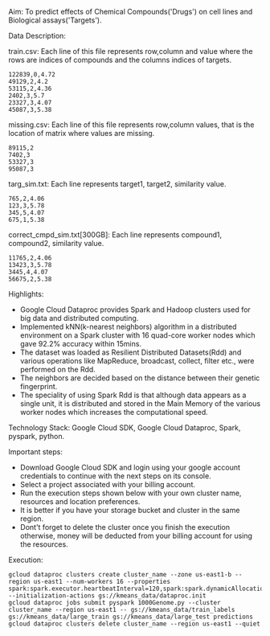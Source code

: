 Aim: To predict effects of Chemical Compounds('Drugs') on cell lines and Biological assays('Targets').

Data Description:

train.csv: Each line of this file represents row,column and value where the rows are indices of compounds and the columns indices of targets.
```
122839,0,4.72
49129,2,4.2
53115,2,4.36
2402,3,5.7
23327,3,4.07
45087,3,5.38
```
missing.csv: Each line of this file represents row,column values, that is the location of matrix where values are missing.
```
89115,2
7402,3
53327,3
95087,3
```
targ_sim.txt: Each line represents target1, target2, similarity value.
```
765,2,4.06
123,3,5.78
345,5,4.07
675,1,5.38
```
correct_cmpd_sim.txt[300GB]: Each line represents compound1, compound2, similarity value.
```
11765,2,4.06
13423,3,5.78
3445,4,4.07
56675,2,5.38
```

Highlights:
- Google Cloud Dataproc provides Spark and Hadoop clusters used for big data and distributed computing.
- Implemented kNN(k-nearest neighbors) algorithm in a distributed environment on a Spark cluster with 16 quad-core worker nodes which gave 92.2% accuracy within 15mins.
- The dataset was loaded as Resilient Distributed Datasets(Rdd) and various operations like MapReduce, broadcast, collect, filter etc., were performed on the Rdd.
- The neighbors are decided based on the distance between their genetic fingerprint.
- The speciality of using Spark Rdd is that although data appears as a single unit, it is distributed and stored in the Main Memory of the various worker nodes which increases the computational speed.

Technology Stack: Google Cloud SDK, Google Cloud Dataproc, Spark, pyspark, python.

Important steps:

- Download Google Cloud SDK and login using your google account credentials to continue with the next steps on its console.
- Select a project associated with your billing account.
- Run the execution steps shown below with your own cluster name, resources and location preferences.
- It is better if you have your storage bucket and cluster in the same region.
- Dont't forget to delete the cluster once you finish the execution otherwise, money will be deducted from your billing account for using the resources.


Execution:
```linux
gcloud dataproc clusters create cluster_name --zone us-east1-b --region us-east1 --num-workers 16 --properties spark:spark.executor.heartbeatInterval=120,spark:spark.dynamicAllocation.enabled=false --initialization-actions gs://kmeans_data/dataproc.init
gcloud dataproc jobs submit pyspark 1000Genome.py --cluster cluster_name --region us-east1 -- gs://kmeans_data/train_labels gs://kmeans_data/large_train gs://kmeans_data/large_test predictions
gcloud dataproc clusters delete cluster_name --region us-east1 --quiet

```
